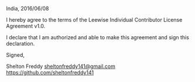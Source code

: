 India, 2016/06/08

I hereby agree to the terms of the Leewise Individual Contributor License
Agreement v1.0.

I declare that I am authorized and able to make this agreement and sign this
declaration.

Signed,

Shelton Freddy sheltonfreddy141@gmail.com https://github.com/sheltonfreddy141
